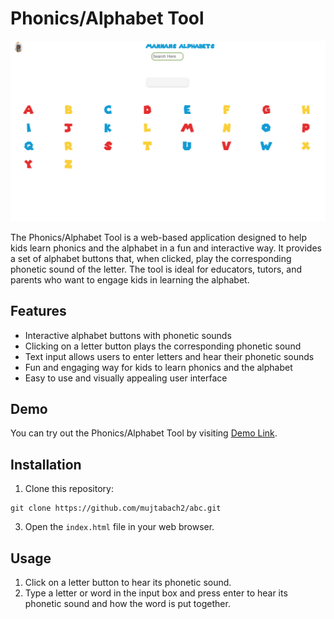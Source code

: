 # Phonics/Alphabet Tool

![Phonics Tool](display.png)

The Phonics/Alphabet Tool is a web-based application designed to help kids learn phonics and the alphabet in a fun and interactive way. It provides a set of alphabet buttons that, when clicked, play the corresponding phonetic sound of the letter. The tool is ideal for educators, tutors, and parents who want to engage kids in learning the alphabet.

## Features

- Interactive alphabet buttons with phonetic sounds
- Clicking on a letter button plays the corresponding phonetic sound
- Text input allows users to enter letters and hear their phonetic sounds
- Fun and engaging way for kids to learn phonics and the alphabet
- Easy to use and visually appealing user interface

## Demo

You can try out the Phonics/Alphabet Tool by visiting [Demo Link](https://keen-heliotrope-06a1d4.netlify.app).

## Installation

1. Clone this repository:
```
git clone https://github.com/mujtabach2/abc.git
```
3. Open the `index.html` file in your web browser.

## Usage

1. Click on a letter button to hear its phonetic sound.
2. Type a letter or word in the input box and press enter to hear its phonetic sound and how the word is put together.
